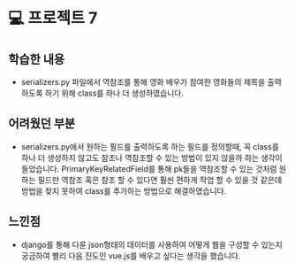 # :computer: 프로젝트 7

## 학습한 내용
- serializers.py 파일에서 역참조를 통해 영화 배우가 참여한 영화들의 제목을 출력하도록 하기 위해 class를 하나 더 생성하였습니다.

## 어려웠던 부분
- serializers.py에서 원하는 필드를 출력하도록 하는 필드를 정의할때, 꼭 class를 하나 더 생성하지 않고도 참조나 역참조할 수 있는 방법이 있지 않을까 하는 생각이 들었습니다. PrimaryKeyRelatedField를 통해 pk들을 역참조할 수 있는 것처럼 원하는 필드만 역참조 혹은 참조 할 수 있다면 훨씬 편하게 작업 할 수 있을 것 같은데 방법을 찾지 못하여 class를 추가하는 방법으로 해결하였습니다.

## 느낀점
- django를 통해 다룬 json형태의 데이터를 사용하여 어떻게 웹을 구성할 수 있는지 궁금하여 빨리 다음 진도인 vue.js를 배우고 싶다는 생각을 했습니다.